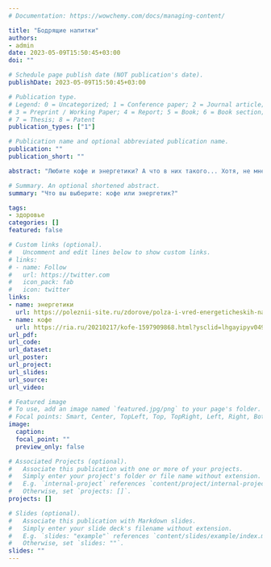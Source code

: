 ```yaml
---
# Documentation: https://wowchemy.com/docs/managing-content/

title: "Бодрящие напитки"
authors: 
- admin
date: 2023-05-09T15:50:45+03:00
doi: ""

# Schedule page publish date (NOT publication's date).
publishDate: 2023-05-09T15:50:45+03:00

# Publication type.
# Legend: 0 = Uncategorized; 1 = Conference paper; 2 = Journal article;
# 3 = Preprint / Working Paper; 4 = Report; 5 = Book; 6 = Book section;
# 7 = Thesis; 8 = Patent
publication_types: ["1"]

# Publication name and optional abbreviated publication name.
publication: ""
publication_short: ""

abstract: "Любите кофе и энергетики? А что в них такого... Хотя, не мне бы об этом говорить. С 1 сентября я пью по 2-3 энергетика в день. Без спорно, они вкусные, но и в тоже время вредные. Если пить 1-2 в неделю, то ничего не будет, это может быть даже полезным, но перебарщивать нельзя. Я об этом не думал и пил столько, сколько хотел, до одного момента. Как-то ночью я делал лабу и хотел спать, пришлось открыть энергетик. Когда я выпил, меня начало тошнить и болеть грудная клетка. В этот момент я понял, что очень сильно перебарщиваю с энергетиками и стал пить их намного меньше. К примеру, если у меня 1 парой кр или надо на работу, а я не выспался, то я их пью, но стараюсь все же ограничивать себя. А недавно, возле нашего корпуса открылась кофейны. Что лучше, энергетики или кофе? ДА я не знаю, мой отец всю жизнь пьет по утрам кофе и чувствует себя превосходно. Мне нравится вкус кофе так же сильно, как и вкус энергосов, но я тоже стараюсь пить его в меру. К чему весь этот рассказ? Да просто, чтобы все кто пьют энергетические и кофейные напитки знали, что это не вредно, если с этим не перебарщивать."

# Summary. An optional shortened abstract.
summary: "Что вы выберите: кофе или энергетик?"

tags:
- здоровье
categories: []
featured: false

# Custom links (optional).
#   Uncomment and edit lines below to show custom links.
# links:
# - name: Follow
#   url: https://twitter.com
#   icon_pack: fab
#   icon: twitter
links: 
- name: энергетики
  url: https://poleznii-site.ru/zdorove/polza-i-vred-energeticheskih-napitkov-posledstviya-upotrebleniya-otzyvy.html?ysclid=lhgavsrtlj350423057
- name: кофе
  url: https://ria.ru/20210217/kofe-1597909868.html?ysclid=lhgayipyv0499038762
url_pdf:
url_code:
url_dataset:
url_poster:
url_project:
url_slides:
url_source:
url_video:

# Featured image
# To use, add an image named `featured.jpg/png` to your page's folder. 
# Focal points: Smart, Center, TopLeft, Top, TopRight, Left, Right, BottomLeft, Bottom, BottomRight.
image:
  caption: 
  focal_point: ""
  preview_only: false

# Associated Projects (optional).
#   Associate this publication with one or more of your projects.
#   Simply enter your project's folder or file name without extension.
#   E.g. `internal-project` references `content/project/internal-project/index.md`.
#   Otherwise, set `projects: []`.
projects: []

# Slides (optional).
#   Associate this publication with Markdown slides.
#   Simply enter your slide deck's filename without extension.
#   E.g. `slides: "example"` references `content/slides/example/index.md`.
#   Otherwise, set `slides: ""`.
slides: ""
---
```

